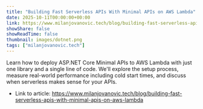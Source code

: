 ```yaml
---
title: "Building Fast Serverless APIs With Minimal APIs on AWS Lambda"
date: 2025-10-11T00:00:00+00:00
link: https://www.milanjovanovic.tech/blog/building-fast-serverless-apis-with-minimal-apis-on-aws-lambda
showShare: false
showReadTime: false
thumbnail: images/dotnet.png
tags: ["milanjovanovic.tech"]
---
```

Learn how to deploy ASP.NET Core Minimal APIs to AWS Lambda with just one library and a single line of code. We'll explore the setup process, measure real-world performance including cold start times, and discuss when serverless makes sense for your APIs.

- Link to article: https://www.milanjovanovic.tech/blog/building-fast-serverless-apis-with-minimal-apis-on-aws-lambda